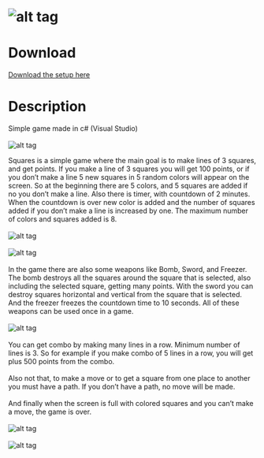 ![alt tag](https://raw.githubusercontent.com/kalemdzievski/Squares/master/Resources/Buttons%20&%20logos/squares%20transparent.png)
=======

Download
=======
[Download the setup here](https://github.com/kalemdzievski/Squares/blob/master/Squares%20Setup/Squares.msi?raw=true)

Description
=======
Simple game made in c# (Visual Studio)<br><br>
![alt tag](https://raw.githubusercontent.com/kalemdzievski/Squares/master/Resources/Buttons%20&%20logos/Squares1.jpg)

Squares is a simple game where the main goal is to make lines of 3 squares, and get points. If you make a line of 3 squares you will get 100 points, or if you don’t make a line 5 new squares in 5 random colors will appear on the screen.  So at the beginning there are 5 colors, and 5 squares are added if no you don’t make a line. Also there is timer, with countdown of 2 minutes. When the countdown is over new color is added and the number of squares added if you don’t make a line is increased by one. The maximum number of colors and squares added is 8.<br><br>
![alt tag](https://raw.githubusercontent.com/kalemdzievski/Squares/master/Resources/Buttons%20&%20logos/Squares2.jpg)
<br><br>
![alt tag](https://raw.githubusercontent.com/kalemdzievski/Squares/master/Resources/Buttons%20&%20logos/Squares3.jpg)
<br><br>
In the game there are also some weapons like Bomb, Sword, and Freezer. The bomb destroys all the squares around the square that is selected, also including the selected square, getting many points. With the sword you can destroy squares horizontal and vertical from the square that is selected. And the freezer freezes the countdown time to 10 seconds. All of these weapons can be used once in a game.<br><br>
![alt tag](https://raw.githubusercontent.com/kalemdzievski/Squares/master/Resources/Buttons%20&%20logos/Squares5.jpg)
<br><br>
You can get combo by making many lines in a row. Minimum number of lines is 3. So for example if you make combo of 5 lines in a row, you will get plus 500 points from the combo.<br><br>
Also not that, to make a move or to get a square from one place to another you must have a path. If you don’t have a path, no move will be made.<br><br>
And finally when the screen is full with colored squares and you can’t make a move, the game is over.<br><br>
![alt tag](https://raw.githubusercontent.com/kalemdzievski/Squares/master/Resources/Buttons%20&%20logos/Squares7.jpg)
<br><br>
![alt tag](https://raw.githubusercontent.com/kalemdzievski/Squares/master/Resources/Buttons%20&%20logos/Squares4.jpg)
<br><br>
